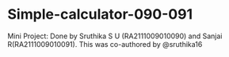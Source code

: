 # Simple-calculator-090-091
Mini Project: Done by Sruthika S U (RA2111009010090) and  Sanjai R(RA2111009010091). This was co-authored by @sruthika16
